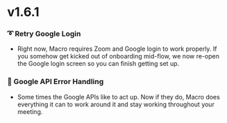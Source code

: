 # v1.6.1

### ➰ Retry Google Login
 - Right now, Macro requires Zoom and Google login to work properly. If you somehow get kicked out of onboarding mid-flow, we now re-open the Google login screen so you can finish getting set up.

### 🐜 Google API Error Handling
 - Some times the Google APIs like to act up. Now if they do, Macro does everything it can to work around it and stay working throughout your meeting.
